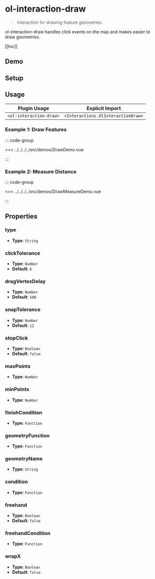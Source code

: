 # ol-interaction-draw

> Interaction for drawing feature geometries.

ol-interaction-draw handles click events on the map and makes easier to draw geometries.

[[toc]]

## Demo

<script setup>
import DrawDemo from "@demos/DrawDemo.vue"
import DrawMeasureDemo from "@demos/DrawMeasureDemo.vue"
</script>

## Setup

<!--@include: ../../interactions.plugin.md-->

## Usage

| Plugin Usage            |          Explicit Import           |
| ----------------------- | :--------------------------------: |
| `<ol-interaction-draw>` | `<Interactions.OlInteractionDraw>` |

### Example 1: Draw Features

<ClientOnly>
<DrawDemo/>
</ClientOnly>

::: code-group

<<< ../../../../src/demos/DrawDemo.vue

:::

### Example 2: Measure Distance

<ClientOnly>
<DrawMeasureDemo/>
</ClientOnly>

::: code-group

<<< ../../../../src/demos/DrawMeasureDemo.vue

:::

## Properties

### type

- **Type**: `String`

### clickTolerance

- **Type**: `Number`
- **Default**: `6`

### dragVertexDelay

- **Type**: `Number`
- **Default**: `500`

### snapTolerance

- **Type**: `Number`
- **Default**: `12`

### stopClick

- **Type**: `Boolean`
- **Default**: `false`

### maxPoints

- **Type**: `Number`

### minPoints

- **Type**: `Number`

### finishCondition

- **Type**: `Function`

### geometryFunction

- **Type**: `Function`

### geometryName

- **Type**: `String`

### condition

- **Type**: `Function`

### freehand

- **Type**: `Boolean`
- **Default**: `false`

### freehandCondition

- **Type**: `Function`

### wrapX

- **Type**: `Boolean`
- **Default**: `false`
